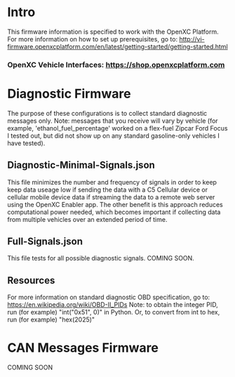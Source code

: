 # Intro
This firmware information is specified to work with the OpenXC Platform. For more information on how to set up prerequisites, go to: http://vi-firmware.openxcplatform.com/en/latest/getting-started/getting-started.html

### OpenXC Vehicle Interfaces: https://shop.openxcplatform.com

# Diagnostic Firmware
The purpose of these configurations is to collect standard diagnostic messages only. Note: messages that you receive will vary by vehicle (for example, 'ethanol_fuel_percentage' worked on a flex-fuel Zipcar Ford Focus I tested out, but did not show up on any standard gasoline-only vehicles I have tested). 

## Diagnostic-Minimal-Signals.json
This file minimizes the number and frequency of signals in order to keep keep data useage low if sending the data with a C5 Cellular device or cellular mobile device data if streaming the data to a remote web server using the OpenXC Enabler app. The other benefit is this approach reduces computational power needed, which becomes important if collecting data from multiple vehicles over an extended period of time. 

## Full-Signals.json
This file tests for all possible diagnostic signals. COMING SOON. 

## Resources
For more information on standard diagnostic OBD specification, go to: https://en.wikipedia.org/wiki/OBD-II_PIDs
Note: to obtain the integer PID, run (for example) "int("0x51", 0)" in Python. Or, to convert from int to hex, run (for example) "hex(2025)"

# CAN Messages Firmware
COMING SOON
